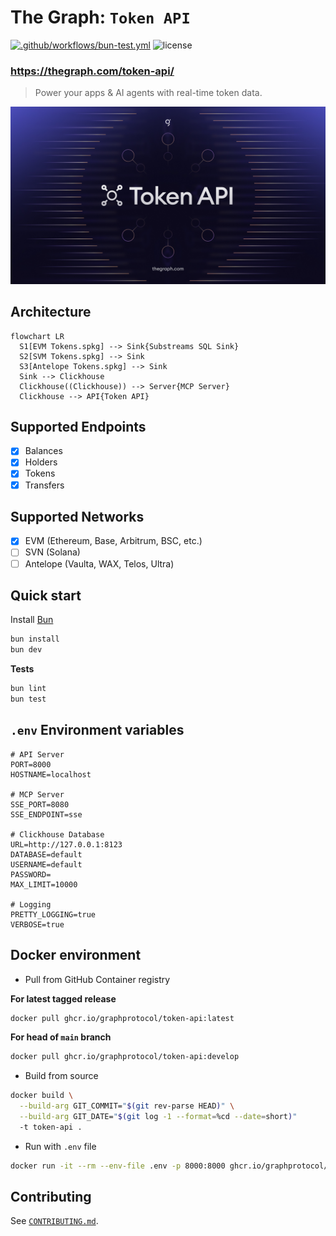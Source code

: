 # The Graph: `Token API`

[![.github/workflows/bun-test.yml](https://github.com/graphprotocol/token-api/actions/workflows/bun-test.yml/badge.svg)](https://github.com/graphprotocol/token-api/actions/workflows/bun-test.yml)
![license](https://img.shields.io/github/license/graphprotocol/token-api)

### https://thegraph.com/token-api/

> Power your apps & AI agents with real-time token data.

![banner](banner.jpg)

## Architecture

```mermaid
flowchart LR
  S1[EVM Tokens.spkg] --> Sink{Substreams SQL Sink}
  S2[SVM Tokens.spkg] --> Sink
  S3[Antelope Tokens.spkg] --> Sink
  Sink --> Clickhouse
  Clickhouse((Clickhouse)) --> Server{MCP Server}
  Clickhouse --> API{Token API}
```

## Supported Endpoints

- [x] Balances
- [x] Holders
- [x] Tokens
- [x] Transfers

## Supported Networks

- [x] EVM (Ethereum, Base, Arbitrum, BSC, etc.)
- [ ] SVN (Solana)
- [ ] Antelope (Vaulta, WAX, Telos, Ultra)

## Quick start

Install [Bun](https://bun.sh/)

```bash
bun install
bun dev
```

**Tests**

```bash
bun lint
bun test
```

## `.env` Environment variables

```env
# API Server
PORT=8000
HOSTNAME=localhost

# MCP Server
SSE_PORT=8080
SSE_ENDPOINT=sse

# Clickhouse Database
URL=http://127.0.0.1:8123
DATABASE=default
USERNAME=default
PASSWORD=
MAX_LIMIT=10000

# Logging
PRETTY_LOGGING=true
VERBOSE=true
```

## Docker environment

- Pull from GitHub Container registry

**For latest tagged release**

```bash
docker pull ghcr.io/graphprotocol/token-api:latest
```

**For head of `main` branch**

```bash
docker pull ghcr.io/graphprotocol/token-api:develop
```

- Build from source

```bash
docker build \
  --build-arg GIT_COMMIT="$(git rev-parse HEAD)" \
  --build-arg GIT_DATE="$(git log -1 --format=%cd --date=short)"
  -t token-api .
```

- Run with `.env` file

```bash
docker run -it --rm --env-file .env -p 8000:8000 ghcr.io/graphprotocol/token-api:develop
```

## Contributing

See [`CONTRIBUTING.md`](CONTRIBUTING.md).

